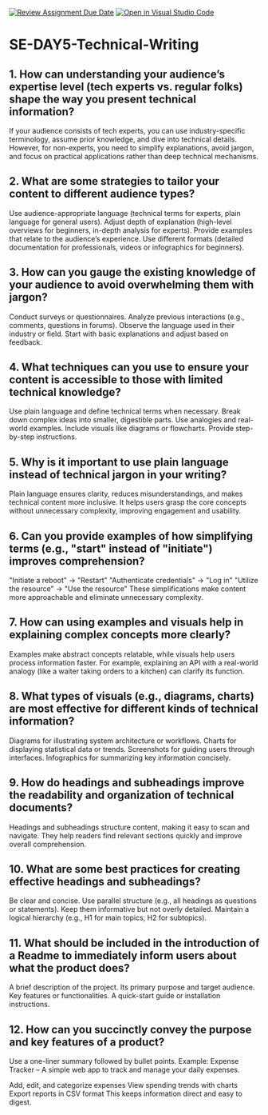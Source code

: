 [![Review Assignment Due Date](https://classroom.github.com/assets/deadline-readme-button-22041afd0340ce965d47ae6ef1cefeee28c7c493a6346c4f15d667ab976d596c.svg)](https://classroom.github.com/a/zsAR-pyY)
[![Open in Visual Studio Code](https://classroom.github.com/assets/open-in-vscode-2e0aaae1b6195c2367325f4f02e2d04e9abb55f0b24a779b69b11b9e10269abc.svg)](https://classroom.github.com/online_ide?assignment_repo_id=18538713&assignment_repo_type=AssignmentRepo)
# SE-DAY5-Technical-Writing
## 1. How can understanding your audience’s expertise level (tech experts vs. regular folks) shape the way you present technical information?
If your audience consists of tech experts, you can use industry-specific terminology, assume prior knowledge, and dive into technical details. However, for non-experts, you need to simplify explanations, avoid jargon, and focus on practical applications rather than deep technical mechanisms.

## 2. What are some strategies to tailor your content to different audience types?
Use audience-appropriate language (technical terms for experts, plain language for general users).
Adjust depth of explanation (high-level overviews for beginners, in-depth analysis for experts).
Provide examples that relate to the audience’s experience.
Use different formats (detailed documentation for professionals, videos or infographics for beginners).

## 3. How can you gauge the existing knowledge of your audience to avoid overwhelming them with jargon?
Conduct surveys or questionnaires.
Analyze previous interactions (e.g., comments, questions in forums).
Observe the language used in their industry or field.
Start with basic explanations and adjust based on feedback.

## 4. What techniques can you use to ensure your content is accessible to those with limited technical knowledge?
Use plain language and define technical terms when necessary.
Break down complex ideas into smaller, digestible parts.
Use analogies and real-world examples.
Include visuals like diagrams or flowcharts.
Provide step-by-step instructions.

## 5. Why is it important to use plain language instead of technical jargon in your writing?
Plain language ensures clarity, reduces misunderstandings, and makes technical content more inclusive. It helps users grasp the core concepts without unnecessary complexity, improving engagement and usability.

## 6. Can you provide examples of how simplifying terms (e.g., "start" instead of "initiate") improves comprehension?
"Initiate a reboot" → "Restart"
"Authenticate credentials" → "Log in"
"Utilize the resource" → "Use the resource"
These simplifications make content more approachable and eliminate unnecessary complexity.

## 7. How can using examples and visuals help in explaining complex concepts more clearly?
Examples make abstract concepts relatable, while visuals help users process information faster. For example, explaining an API with a real-world analogy (like a waiter taking orders to a kitchen) can clarify its function.

## 8. What types of visuals (e.g., diagrams, charts) are most effective for different kinds of technical information?
Diagrams for illustrating system architecture or workflows.
Charts for displaying statistical data or trends.
Screenshots for guiding users through interfaces.
Infographics for summarizing key information concisely.

## 9. How do headings and subheadings improve the readability and organization of technical documents?
Headings and subheadings structure content, making it easy to scan and navigate. 
They help readers find relevant sections quickly and improve overall comprehension.

## 10. What are some best practices for creating effective headings and subheadings?
Be clear and concise.
Use parallel structure (e.g., all headings as questions or statements).
Keep them informative but not overly detailed.
Maintain a logical hierarchy (e.g., H1 for main topics, H2 for subtopics).

## 11. What should be included in the introduction of a Readme to immediately inform users about what the product does?
A brief description of the project.
Its primary purpose and target audience.
Key features or functionalities.
A quick-start guide or installation instructions.

## 12. How can you succinctly convey the purpose and key features of a product?
Use a one-liner summary followed by bullet points.
Example:
Expense Tracker – A simple web app to track and manage your daily expenses.

Add, edit, and categorize expenses
View spending trends with charts
Export reports in CSV format
This keeps information direct and easy to digest.
